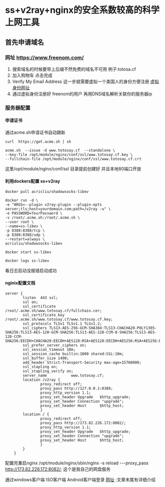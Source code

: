 # ss+v2ray+nginx的安全系数较高的科学上网工具
## 首先申请域名
### 网址 https://www.freenom.com/
1. 搜索域名的时候要带上后缀不然免费的域名不可用 例子:totosa.cf
2. 加入购物车 点击完成 
3. Verify My Email Address 这一步就需要虚拟一个美国人的身份方便注册 [虚拟身份网址](https://www.fakenamegenerator.com/)
4. 通过虚拟身份注册好 freenom的用户 再用DNS域名解析关联你的服务器ip

### 服务器配置
#### 申请证书
通过acme.sh申请证书自动跟新
```shell
curl  https://get.acme.sh | sh

acme.sh  --issue -d www.totosay.cf  --standalone \
--key-file /opt/module/nginx/conf/ssl/www.totosay.cf.key \
--fullchain-file /opt/module/nginx/conf/ssl/www.totosay.cf.crt
```
这里/opt/module/nginx/conf/ssl 目录提前创建好 并且本地80端口开放

#### 利用dockers配置 ss+v2ray
```shell
docker pull acrisliu/shadowsocks-libev

docker run -d \
-e "ARGS=--plugin v2ray-plugin --plugin-opts server;tls;host=yourdomain.com;path=/v2ray -u" \
-e PASSWORD=YourPassword \
-v /root/.acme.sh:/root/.acme.sh \
--user root \
--name=ss-libev \
-p 8388:8388/tcp \
-p 8388:8388/udp \
--restart=always \
acrisliu/shadowsocks-libev

docker start ss-libev

docker logs ss-libev
```
看日志启动没报错启动成功
#### nginix配置文档
```shell
server {
        listen  443 ssl;
        ssl on;
        ssl_certificate       /root/.acme.sh/www.totosay.cf/fullchain.cer;
        ssl_certificate_key   /root/.acme.sh/www.totosay.cf/www.totosay.cf.key;
        ssl_protocols TLSv1 TLSv1.1 TLSv1.2;
        ssl_ciphers TLS13-AES-256-GCM-SHA384:TLS13-CHACHA20-POLY1305-SHA256:TLS13-AES-128-GCM-SHA256:TLS13-AES-128-CCM-8-SHA256:TLS13-AES-128-CCM-SHA256:EECDH+CHACHA20:EECDH+AES128:RSA+AES128:EECDH+AES256:RSA+AES256:EECDH+3DES:RSA+3DES:!MD5;
        ssl_prefer_server_ciphers on;
        ssl_session_timeout 10m;
        ssl_session_cache builtin:1000 shared:SSL:10m;
        ssl_buffer_size 1400;
        add_header Strict-Transport-Security max-age=15768000;
        ssl_stapling on;
        ssl_stapling_verify on;
        server_name           www.totosay.cf;
        location /v2ray {
                proxy_redirect off;
                proxy_pass http://127.0.0.1:8388;
                proxy_http_version 1.1;
                proxy_set_header Upgrade   $http_upgrade;
                proxy_set_header Connection "upgrade";
                proxy_set_header Host      $http_host;
                }
        location / {
                proxy_redirect off;
                proxy_pass http://173.82.226.172:8082/;
                proxy_http_version 1.1;
                proxy_set_header Upgrade   $http_upgrade;
                proxy_set_header Connection "upgrade";
                proxy_set_header Host      $http_host;
                }
        }        
    }
```
配置完重启nginx  /opt/module/nginx/sbin/nginx -s reload  ---proxy_pass http://173.82.226.172:8082/; 这个是我自己的网盘服务

通过windows客户端 ISO客户端 Android客户端登录 [网址](https://funnyjs.com/shadowsocks-v2ray-ws-proxy/) :文章末尾有详细介绍



